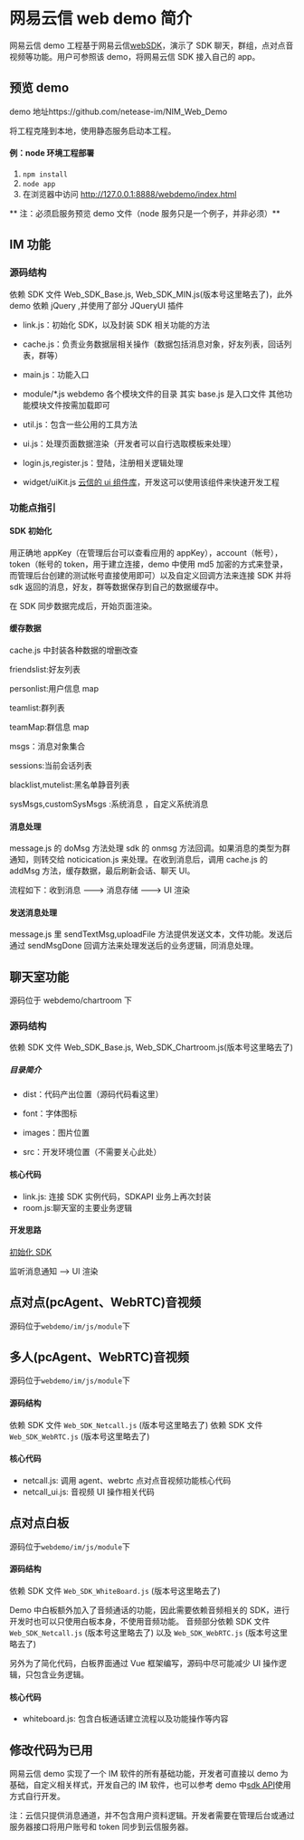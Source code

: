 # 网易云信 web demo 简介

网易云信 demo 工程基于网易云信[webSDK](/docs/product/IM即时通讯/SDK开发集成/Web开发集成/概要介绍)，演示了 SDK 聊天，群组，点对点音视频等功能。用户可参照该 demo，将网易云信 SDK 接入自己的 app。

## 预览 demo

demo 地址https://github.com/netease-im/NIM_Web_Demo

将工程克隆到本地，使用静态服务启动本工程。

#### 例：node 环境工程部署

1. `npm install`
2. `node app`
3. 在浏览器中访问 http://127.0.0.1:8888/webdemo/index.html

** 注：必须启服务预览 demo 文件（node 服务只是一个例子，并非必须）**

## IM 功能

### 源码结构

依赖 SDK 文件 Web_SDK_Base.js, Web_SDK_MIN.js(版本号这里略去了)，此外 demo 依赖 jQuery ,并使用了部分 JQueryUI 插件

- link.js：初始化 SDK，以及封装 SDK 相关功能的方法

- cache.js：负责业务数据层相关操作（数据包括消息对象，好友列表，回话列表，群等）

- main.js：功能入口
- module/\*.js webdemo 各个模块文件的目录 其实 base.js 是入口文件 其他功能模块文件按需加载即可

- util.js：包含一些公用的工具方法

- ui.js：处理页面数据渲染（开发者可以自行选取模板来处理）

- login.js,register.js：登陆，注册相关逻辑处理

- widget/uiKit.js [云信的 ui 组件库](https://github.com/netease-im/NIM_Web_UIKit)，开发这可以使用该组件来快速开发工程

### 功能点指引

#### SDK 初始化

用正确地 appKey（在管理后台可以查看应用的 appKey），account（帐号），token（帐号的 token，用于建立连接，demo 中使用 md5 加密的方式来登录，而管理后台创建的测试帐号直接使用即可）以及自定义回调方法来连接 SDK 并将 sdk 返回的消息，好友，群等数据保存到自己的数据缓存中。

在 SDK 同步数据完成后，开始页面渲染。

#### 缓存数据

cache.js 中封装各种数据的增删改查

friendslist:好友列表

personlist:用户信息 map

teamlist:群列表

teamMap:群信息 map

msgs：消息对象集合

sessions:当前会话列表

blacklist,mutelist:黑名单静音列表

sysMsgs,customSysMsgs :系统消息 ，自定义系统消息

#### 消息处理

message.js 的 doMsg 方法处理 sdk 的 onmsg 方法回调。如果消息的类型为群通知，则转交给 noticication.js 来处理。在收到消息后，调用 cache.js 的 addMsg 方法，缓存数据，最后刷新会话、聊天 UI。

流程如下：收到消息 ---> 消息存储 ---> UI 渲染

#### 发送消息处理

message.js 里 sendTextMsg,uploadFile 方法提供发送文本，文件功能。发送后通过 sendMsgDone 回调方法来处理发送后的业务逻辑，同消息处理。

## 聊天室功能

源码位于 webdemo/chartroom 下

### 源码结构

依赖 SDK 文件 Web_SDK_Base.js, Web_SDK_Chartroom.js(版本号这里略去了)

##### 目录简介

- dist：代码产出位置（源码代码看这里）

- font：字体图标

- images：图片位置

- src：开发环境位置（不需要关心此处）

#### 核心代码

- link.js: 连接 SDK 实例代码，SDKAPI 业务上再次封装
- room.js:聊天室的主要业务逻辑

#### 开发思路

[初始化 SDK](/docs/product/IM即时通讯/SDK开发集成/Web开发集成/初始化)

监听消息通知 —> UI 渲染

## 点对点(pcAgent、WebRTC)音视频

源码位于`webdemo/im/js/module`下

## 多人(pcAgent、WebRTC)音视频

源码位于`webdemo/im/js/module`下

#### 源码结构

依赖 SDK 文件 `Web_SDK_Netcall.js` (版本号这里略去了)
依赖 SDK 文件 `Web_SDK_WebRTC.js` (版本号这里略去了)

#### 核心代码

- netcall.js: 调用 agent、webrtc 点对点音视频功能核心代码
- netcall_ui.js: 音视频 UI 操作相关代码

## 点对点白板

源码位于`webdemo/im/js/module`下

#### 源码结构

依赖 SDK 文件 `Web_SDK_WhiteBoard.js` (版本号这里略去了)

Demo 中白板额外加入了音频通话的功能，因此需要依赖音频相关的 SDK，进行开发时也可以只使用白板本身，不使用音频功能。
音频部分依赖 SDK 文件 `Web_SDK_Netcall.js` (版本号这里略去了)
以及 `Web_SDK_WebRTC.js` (版本号这里略去了)

另外为了简化代码，白板界面通过 Vue 框架编写，源码中尽可能减少 UI 操作逻辑，只包含业务逻辑。

#### 核心代码

- whiteboard.js: 包含白板通话建立流程以及功能操作等内容

## 修改代码为已用

网易云信 demo 实现了一个 IM 软件的所有基础功能，开发者可直接以 demo 为基础，自定义相关样式，开发自己的 IM 软件，也可以参考 demo 中[sdk API](http://dev.netease.im/docs/interface/即时通讯Web端/NIMSDK-Web/)使用方式自行开发。

注：云信只提供消息通道，并不包含用户资料逻辑。开发者需要在管理后台或通过服务器接口将用户账号和 token 同步到云信服务器。
